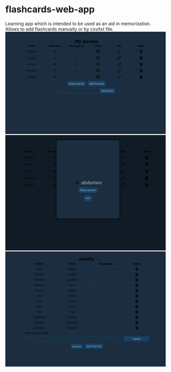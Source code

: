 # flashcards-web-app
Learning app which is intended to be used as an aid in memorization. Allows to add flashcards manually or by csv/txt file.
[![flashcards-web-app](/image_lessons.png)](https://flashcards-web-app-with-db.herokuapp.com)
[![flashcards-web-app](/image_learn.png)](https://flashcards-web-app-with-db.herokuapp.com)
[![flashcards-web-app](/image_flashcards.png)](https://flashcards-web-app-with-db.herokuapp.com)


